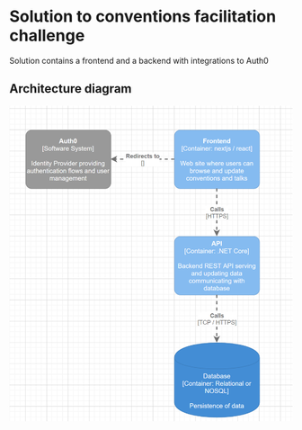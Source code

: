 # Solution to conventions facilitation challenge 
Solution contains a frontend and a backend with integrations to Auth0

## Architecture diagram
![architecture](./architecture.PNG)